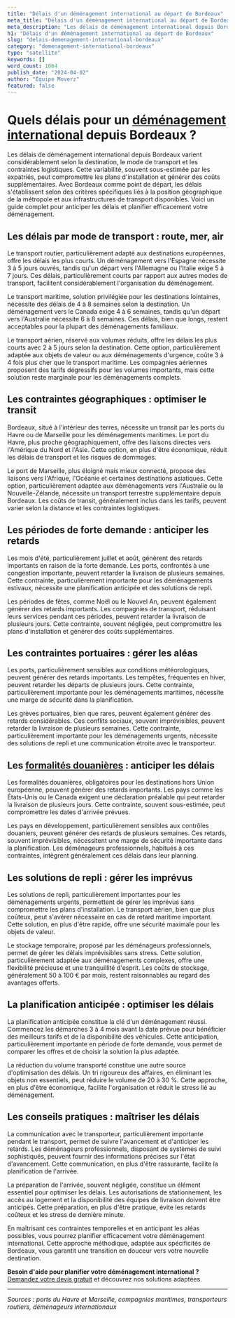 ```yaml
---
title: "Délais d'un déménagement international au départ de Bordeaux"
meta_title: "Délais d'un déménagement international au départ de Bordeaux"
meta_description: "Les délais de déménagement international depuis Bordeaux varient considérablement selon la destination, le mode de transport et les contraintes logist."
h1: "Délais d'un déménagement international au départ de Bordeaux"
slug: "delais-demenagement-international-bordeaux"
category: "demenagement-international-bordeaux"
type: "satellite"
keywords: []
word_count: 1064
publish_date: "2024-04-02"
author: "Équipe Moverz"
featured: false
---
```



# Quels délais pour un [déménagement international](/blog/international/guide) depuis Bordeaux ?

Les délais de déménagement international depuis Bordeaux varient considérablement selon la destination, le mode de transport et les contraintes logistiques. Cette variabilité, souvent sous-estimée par les expatriés, peut compromettre les plans d'installation et générer des coûts supplémentaires. Avec Bordeaux comme point de départ, les délais s'établissent selon des critères spécifiques liés à la position géographique de la métropole et aux infrastructures de transport disponibles. Voici un guide complet pour anticiper les délais et planifier efficacement votre déménagement.

## Les délais par mode de transport : route, mer, air

Le transport routier, particulièrement adapté aux destinations européennes, offre les délais les plus courts. Un déménagement vers l'Espagne nécessite 3 à 5 jours ouvrés, tandis qu'un départ vers l'Allemagne ou l'Italie exige 5 à 7 jours. Ces délais, particulièrement courts par rapport aux autres modes de transport, facilitent considérablement l'organisation du déménagement.

Le transport maritime, solution privilégiée pour les destinations lointaines, nécessite des délais de 4 à 8 semaines selon la destination. Un déménagement vers le Canada exige 4 à 6 semaines, tandis qu'un départ vers l'Australie nécessite 6 à 8 semaines. Ces délais, bien que longs, restent acceptables pour la plupart des déménagements familiaux.

Le transport aérien, réservé aux volumes réduits, offre les délais les plus courts avec 2 à 5 jours selon la destination. Cette option, particulièrement adaptée aux objets de valeur ou aux déménagements d'urgence, coûte 3 à 4 fois plus cher que le transport maritime. Les compagnies aériennes proposent des tarifs dégressifs pour les volumes importants, mais cette solution reste marginale pour les déménagements complets.

## Les contraintes géographiques : optimiser le transit

Bordeaux, situé à l'intérieur des terres, nécessite un transit par les ports du Havre ou de Marseille pour les déménagements maritimes. Le port du Havre, plus proche géographiquement, offre des liaisons directes vers l'Amérique du Nord et l'Asie. Cette option, en plus d'être économique, réduit les délais de transport et les risques de dommages.

Le port de Marseille, plus éloigné mais mieux connecté, propose des liaisons vers l'Afrique, l'Océanie et certaines destinations asiatiques. Cette option, particulièrement adaptée aux déménagements vers l'Australie ou la Nouvelle-Zélande, nécessite un transport terrestre supplémentaire depuis Bordeaux. Les coûts de transit, généralement inclus dans les tarifs, peuvent varier selon la distance et les contraintes logistiques.

## Les périodes de forte demande : anticiper les retards

Les mois d'été, particulièrement juillet et août, génèrent des retards importants en raison de la forte demande. Les ports, confrontés à une congestion importante, peuvent retarder la livraison de plusieurs semaines. Cette contrainte, particulièrement importante pour les déménagements estivaux, nécessite une planification anticipée et des solutions de repli.

Les périodes de fêtes, comme Noël ou le Nouvel An, peuvent également générer des retards importants. Les compagnies de transport, réduisant leurs services pendant ces périodes, peuvent retarder la livraison de plusieurs jours. Cette contrainte, souvent négligée, peut compromettre les plans d'installation et générer des coûts supplémentaires.

## Les contraintes portuaires : gérer les aléas

Les ports, particulièrement sensibles aux conditions météorologiques, peuvent générer des retards importants. Les tempêtes, fréquentes en hiver, peuvent retarder les départs de plusieurs jours. Cette contrainte, particulièrement importante pour les déménagements maritimes, nécessite une marge de sécurité dans la planification.

Les grèves portuaires, bien que rares, peuvent également générer des retards considérables. Ces conflits sociaux, souvent imprévisibles, peuvent retarder la livraison de plusieurs semaines. Cette contrainte, particulièrement importante pour les déménagements urgents, nécessite des solutions de repli et une communication étroite avec le transporteur.

## Les [formalités douanières](/blog/international/formalites-douanieres-demenagement-international) : anticiper les délais

Les formalités douanières, obligatoires pour les destinations hors Union européenne, peuvent générer des retards importants. Les pays comme les États-Unis ou le Canada exigent une déclaration préalable qui peut retarder la livraison de plusieurs jours. Cette contrainte, souvent sous-estimée, peut compromettre les dates d'arrivée prévues.

Les pays en développement, particulièrement sensibles aux contrôles douaniers, peuvent générer des retards de plusieurs semaines. Ces retards, souvent imprévisibles, nécessitent une marge de sécurité importante dans la planification. Les déménageurs professionnels, habitués à ces contraintes, intègrent généralement ces délais dans leur planning.

## Les solutions de repli : gérer les imprévus

Les solutions de repli, particulièrement importantes pour les déménagements urgents, permettent de gérer les imprévus sans compromettre les plans d'installation. Le transport aérien, bien que plus coûteux, peut s'avérer nécessaire en cas de retard maritime important. Cette solution, en plus d'être rapide, offre une sécurité maximale pour les objets de valeur.

Le stockage temporaire, proposé par les déménageurs professionnels, permet de gérer les délais imprévisibles sans stress. Cette solution, particulièrement adaptée aux déménagements complexes, offre une flexibilité précieuse et une tranquillité d'esprit. Les coûts de stockage, généralement 50 à 100 € par mois, restent raisonnables au regard des avantages offerts.

## La planification anticipée : optimiser les délais

La planification anticipée constitue la clé d'un déménagement réussi. Commencez les démarches 3 à 4 mois avant la date prévue pour bénéficier des meilleurs tarifs et de la disponibilité des véhicules. Cette anticipation, particulièrement importante en période de forte demande, vous permet de comparer les offres et de choisir la solution la plus adaptée.

La réduction du volume transporté constitue une autre source d'optimisation des délais. Un tri rigoureux des affaires, en éliminant les objets non essentiels, peut réduire le volume de 20 à 30 %. Cette approche, en plus d'être économique, facilite l'organisation et réduit le stress lié au déménagement.

## Les conseils pratiques : maîtriser les délais

La communication avec le transporteur, particulièrement importante pendant le transport, permet de suivre l'avancement et d'anticiper les retards. Les déménageurs professionnels, disposant de systèmes de suivi sophistiqués, peuvent fournir des informations précises sur l'état d'avancement. Cette communication, en plus d'être rassurante, facilite la planification de l'arrivée.

La préparation de l'arrivée, souvent négligée, constitue un élément essentiel pour optimiser les délais. Les autorisations de stationnement, les accès au logement et la disponibilité des équipes de livraison doivent être anticipés. Cette préparation, en plus d'être pratique, évite les retards coûteux et les stress de dernière minute.

En maîtrisant ces contraintes temporelles et en anticipant les aléas possibles, vous pourrez planifier efficacement votre déménagement international. Cette approche méthodique, adaptée aux spécificités de Bordeaux, vous garantit une transition en douceur vers votre nouvelle destination.

**Besoin d'aide pour planifier votre déménagement international ?** [Demandez votre devis gratuit](https://moverz-bordeaux.fr/devis) et découvrez nos solutions adaptées.

---

*Sources : ports du Havre et Marseille, compagnies maritimes, transporteurs routiers, déménageurs internationaux*
